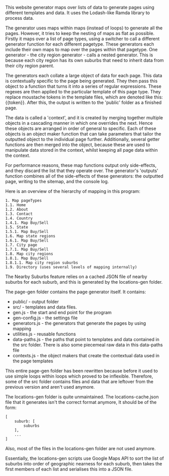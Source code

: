 This website generator maps over lists of data to generate pages using different templates and data. It uses the Lodash-like Ramda library to process data.

The generator uses maps within maps (instead of loops) to generate all the pages. However, it tries to keep the nesting of maps as flat as possible. Firstly it maps over a list of page types, using a switcher to call a different generator function for each different pagetype. These generators each include their own maps to map over the pages within that pagetype. One generator - the city region generator - calls a nested generator. This is because each city region has its own suburbs that need to inherit data from their city region parent.

The generators each collate a large object of data for each page. This data is contextually specific to the page being generated. They then pass this object to a function that turns it into a series of regular expressions. These regexes are then applied to the particular template of this page type. They replace moustache tokens in the template files, which are denoted like this: {{token}}. After this, the output is written to the 'public' folder as a finished page.

The data is called a 'context', and it is created by merging together multiple objects in a cascading manner in which one overrides the next. Hence these objects are arranged in order of general to specific. Each of these objects is an object maker function that can take parameters that tailor the outputted object to the individual page further. Additionally, several getter functions are then merged into the object, because these are used to manipulate data stored in the context, whilst keeping all page data within the context.

For performance reasons, these map functions output only side-effects, and they discard the list that they operate over. The generator's 'outputs' function combines all of the side-effects of these generators: the outputted page, writing to the sitemap, and the console log.

Here is an overview of the hierarchy of mapping in this program:

```
1. Map pageTypes
1.1. Home
1.2. About
1.3. Contact
1.4. Country
1.4.1. Map Buy/Sell
1.5. State
1.5.1. Map Buy/Sell
1.6. Map state regions
1.6.1. Map Buy/Sell
1.7. City page
1.7.1. Map Buy/Sell
1.8. Map city regions
1.8.1. Map Buy/Sell
1.8.1.1. Map city region suburbs
1.9. Directory (uses several levels of mapping internally)
```

The Nearby Suburbs feature relies on a cached JSON file of nearby suburbs for each suburb, and this is generated by the locations-gen folder.

The page-gen folder contains the page generator itself. It contains:

* public/ - output folder
* src/ - templates and data files.
* gen.js - the start and end point for the program
* gen-config.js - the settings file
* generators.js - the generators that generate the pages by using mapping
* utilities.js - reusable functions
* data-paths.js - the paths that point to templates and data contained in the src folder. There is also some piecemeal raw data in this data-paths file
* contexts.js - the object makers that create the contextual data used in the page templates

This entire page-gen folder has been rewritten because before it used to use simple loops within loops which proved to be inflexible. Therefore, some of the src folder contains files and data that are leftover from the previous version and aren't used anymore.

The locations-gen folder is quite unmaintained. The locations-cache.json file that it generates isn't the correct format anymore, It should be of the form:

```
[
    suburb: [
        suburbs
    ],
    ...
]
```

Also, most of the files in the locations-gen folder are not used anymore.

Essentially, the locations-gen scripts use Google Maps API to sort the list of suburbs into order of geographic nearness for each suburb, then takes the first members of each list and serialises this into a JSON file.
